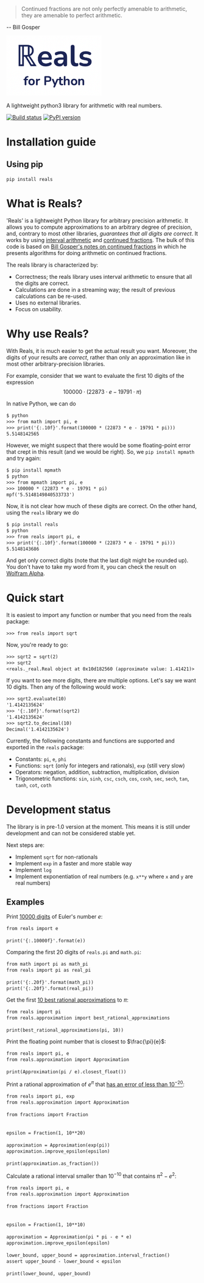 > Continued fractions are not only perfectly amenable to arithmetic, they are
amenable to perfect arithmetic.

 -- Bill Gosper

<img src="media/logo.png" alt="reals logo" width="250px"/>

A lightweight python3 library for arithmetic with real numbers.

[![Build status](https://github.com/rubenvannieuwpoort/reals/actions/workflows/verify-on-push.yml/badge.svg?branch=master)](https://github.com/rubenvannieuwpoort/reals/actions) [![PyPI version](https://badge.fury.io/py/reals.svg)](https://pypi.org/project/reals/)

# Installation guide

## Using pip

```
pip install reals
```


# What is Reals?

'Reals' is a lightweight Python library for arbitrary precision arithmetic. It allows you to compute approximations to an arbitrary degree of precision, and, contrary to most other libraries, *guarantees that all digits are correct*. It works by using [interval arithmetic](https://en.wikipedia.org/wiki/Interval_arithmetic) and [continued fractions](https://en.wikipedia.org/wiki/Continued_fraction). The bulk of this code is based on [Bill Gosper's notes on continued fractions](https://perl.plover.com/classes/cftalk/INFO/gosper.txt) in which he presents algorithms for doing arithmetic on continued fractions.

The reals library is characterized by:
- Correctness; the reals library uses interval arithmetic to ensure that all the digits are correct.
- Calculations are done in a streaming way; the result of previous calculations can be re-used.
- Uses no external libraries.
- Focus on usability.


# Why use Reals?

With Reals, it is much easier to get the actual result you want. Moreover, the digits of your results are *correct*, rather than only an approximation like in most other arbitrary-precision libraries.

For example, consider that we want to evaluate the first 10 digits of the expression
$$ 100000 \cdot (22873 \cdot e - 19791 \cdot \pi) $$

In native Python, we can do
```
$ python
>>> from math import pi, e
>>> print('{:.10f}'.format(100000 * (22873 * e - 19791 * pi)))
5.5148142565
```

However, we might suspect that there would be some floating-point error that crept in this result (and we would be right). So, we `pip install mpmath` and try again:

```
$ pip install mpmath
$ python
>>> from mpmath import pi, e
>>> 100000 * (22873 * e - 19791 * pi)
mpf('5.5148149840533733')
```

Now, it is not clear how much of these digits are correct. On the other hand, using the `reals` library we do
```
$ pip install reals
$ python
>>> from reals import pi, e
>>> print('{:.10f}'.format(100000 * (22873 * e - 19791 * pi)))
5.5148143686
```

And get only correct digits (note that the last digit might be rounded up). You don't have to take my word from it, you can check the result on [Wolfram Alpha](https://www.wolframalpha.com/input?i=100000+*+%2822873+*+e+-+19791+*+pi%29).

# Quick start

It is easiest to import any function or number that you need from the reals package:

```
>>> from reals import sqrt
```

Now, you're ready to go:
```
>>> sqrt2 = sqrt(2)
>>> sqrt2
<reals._real.Real object at 0x10d182560 (approximate value: 1.41421)>
```

If you want to see more digits, there are multiple options. Let's say we want 10 digits. Then any of the following would work:
```
>>> sqrt2.evaluate(10)
'1.4142135624'
>>> '{:.10f}'.format(sqrt2)
'1.4142135624'
>>> sqrt2.to_decimal(10)
Decimal('1.4142135624')
```

Currently, the following constants and functions are supported and exported in the `reals` package:
- Constants: `pi`, `e`, `phi`
- Functions: `sqrt` (only for integers and rationals), `exp` (still very slow)
- Operators: negation, addition, subtraction, multiplication, division
- Trigonometric functions: `sin`, `sinh`, `csc`, `csch`, `cos`, `cosh`, `sec`, `sech`, `tan`, `tanh`, `cot`, `coth`

# Development status

The library is in pre-1.0 version at the moment. This means it is still under development and can not be considered stable yet.

Next steps are:
- Implement `sqrt` for non-rationals
- Implement `exp` in a faster and more stable way
- Implement `log`
- Implement exponentiation of real numbers (e.g. `x**y` where `x` and `y` are real numbers)


## Examples

Print [10000 digits](https://www.math.utah.edu/~pa/math/e.html) of Euler's number $e$:
```
from reals import e

print('{:.10000f}'.format(e))
```

Comparing the first 20 digits of `reals.pi` and `math.pi`:
```
from math import pi as math_pi
from reals import pi as real_pi

print('{:.20f}'.format(math_pi))
print('{:.20f}'.format(real_pi))
```


Get the first [10 best rational approximations](https://www.johndcook.com/blog/2018/05/22/best-approximations-for-pi/) to $\pi$:
```
from reals import pi
from reals.approximation import best_rational_approximations

print(best_rational_approximations(pi, 10))
```


Print the floating point number that is closest to $\frac{\pi}{e}$:
```
from reals import pi, e
from reals.approximation import Approximation

print(Approximation(pi / e).closest_float())
```


Print a rational approximation of $e^\pi$ that [has an error of less than $10^{-20}$](https://www.wolframalpha.com/input?i=231604552633%2F10008540207-e%5Epi):
```
from reals import pi, exp
from reals.approximation import Approximation

from fractions import Fraction


epsilon = Fraction(1, 10**20)

approximation = Approximation(exp(pi))
approximation.improve_epsilon(epsilon)

print(approximation.as_fraction())
```


Calculate a rational interval smaller than $10^{-10}$ that contains $\pi^2 - e^2$:
```
from reals import pi, e
from reals.approximation import Approximation

from fractions import Fraction


epsilon = Fraction(1, 10**10)

approximation = Approximation(pi * pi - e * e)
approximation.improve_epsilon(epsilon)

lower_bound, upper_bound = approximation.interval_fraction()
assert upper_bound - lower_bound < epsilon

print(lower_bound, upper_bound)
```
